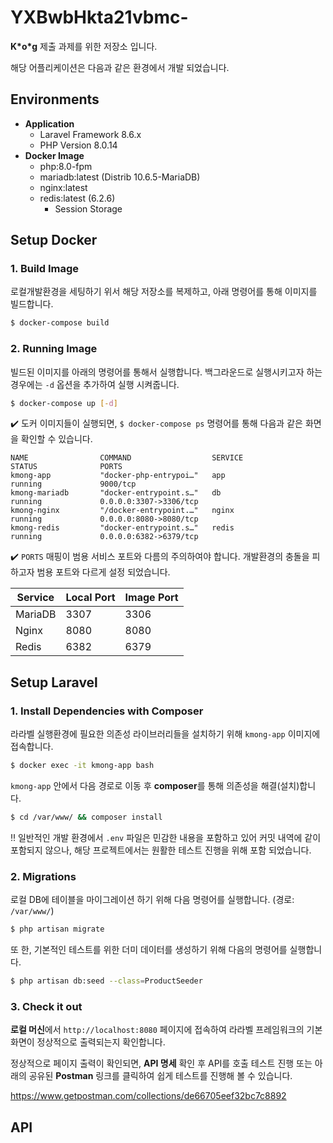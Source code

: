 # YXBwbHkta21vbmc-

**K\*o\*g** 제출 과제를 위한 저장소 입니다.

해당 어플리케이션은 다음과 같은 환경에서 개발 되었습니다.

## Environments

- **Application**
    - Laravel Framework 8.6.x
    - PHP Version 8.0.14
- **Docker Image**
    - php:8.0-fpm
    - mariadb:latest (Distrib 10.6.5-MariaDB)
    - nginx:latest
    - redis:latest (6.2.6)
      - Session Storage

## Setup Docker

### 1. Build Image

로컬개발환경을 세팅하기 위서 해당 저장소를 복제하고, 아래 명령어를 통해 이미지를 빌드합니다.

```bash
$ docker-compose build
```

### 2. Running Image

빌드된 이미지를 아래의 명령어를 통해서 실행합니다. 백그라운드로 실행시키고자 하는 경우에는 `-d` 옵션을 추가하여 실행 시켜줍니다.

```bash
$ docker-compose up [-d]
```

✔️ 도커 이미지들이 실행되면, `$ docker-compose ps` 명령어를 통해 다음과 같은 화면을 확인할 수 있습니다.

```
NAME                COMMAND                  SERVICE             STATUS              PORTS
kmong-app           "docker-php-entrypoi…"   app                 running             9000/tcp
kmong-mariadb       "docker-entrypoint.s…"   db                  running             0.0.0.0:3307->3306/tcp
kmong-nginx         "/docker-entrypoint.…"   nginx               running             0.0.0.0:8080->8080/tcp
kmong-redis         "docker-entrypoint.s…"   redis               running             0.0.0.0:6382->6379/tcp
```

✔️ `PORTS` 매핑이 범용 서비스 포트와 다름의 주의하여야 합니다. 개발환경의 충돌을 피하고자 범용 포트와 다르게 설정 되었습니다.

| Service | Local Port | Image Port |
| ------- | ---------- | ---------- |
| MariaDB | 3307 | 3306 |
| Nginx | 8080 | 8080 |
| Redis | 6382 | 6379 |

## Setup Laravel

### 1. Install Dependencies with Composer

라라벨 실행환경에 필요한 의존성 라이브러리들을 설치하기 위해 `kmong-app` 이미지에 접속합니다.

```bash
$ docker exec -it kmong-app bash
```

`kmong-app` 안에서 다음 경로로 이동 후 **composer**를 통해 의존성을 해결(설치)합니다.

```bash
$ cd /var/www/ && composer install
```

‼️ 일반적인 개발 환경에서 `.env` 파일은 민감한 내용을 포함하고 있어 커밋 내역에 같이 포함되지 않으나, 해당 프로젝트에서는 원활한 테스트 진행을 위해 포함 되었습니다.

### 2. Migrations

로컬 DB에 테이블을 마이그레이션 하기 위해 다음 명령어를 실행합니다. (경로: `/var/www/`)

```bash
$ php artisan migrate
```

또 한, 기본적인 테스트를 위한 더미 데이터를 생성하기 위해 다음의 명령어를 실행합니다.

```bash
$ php artisan db:seed --class=ProductSeeder
```

### 3. Check it out

**로컬 머신**에서 `http://localhost:8080` 페이지에 접속하여 라라벨 프레임워크의 기본 화면이 정상적으로 출력되는지 확인합니다.

정상적으로 페이지 출력이 확인되면, **API 명세** 확인 후 API를 호출 테스트 진행 또는 아래의 공유된 **Postman** 링크를 클릭하여 쉽게 테스트를 진행해 볼 수 있습니다.

https://www.getpostman.com/collections/de66705eef32bc7c8892

## API

